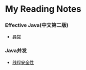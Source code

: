 # My Reading Notes

### Effective Java(中文第二版)
+ [异常](http://7xoeea.com1.z0.glb.clouddn.com/%E5%BC%82%E5%B8%B8(Exception).html)

### Java并发
+ [线程安全性](http://7xoeea.com1.z0.glb.clouddn.com/线程安全性(Thread%20Safety).html)